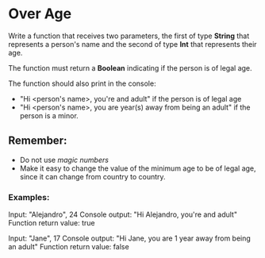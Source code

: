 # Over Age
Write a function that receives two parameters, the first of type **String** that represents a person's name and the second of type **Int** that represents their age.

The function must return a **Boolean** indicating if the person is of legal age.

The function should also print in the console:
- "Hi <person's name>, you're and adult" if the person is of legal age
- "Hi <person's name>, you are <years left to be of age> year(s) away from being an adult" if the person is a minor.

## Remember:
- Do not use *magic numbers*
- Make it easy to change the value of the minimum age to be of legal age, since it can change from country to country.

### Examples:
Input: "Alejandro", 24
Console output: "Hi Alejandro, you're and adult"
Function return value: true

Input: "Jane", 17
Console output: "Hi Jane, you are 1 year away from being an adult"
Function return value: false 
